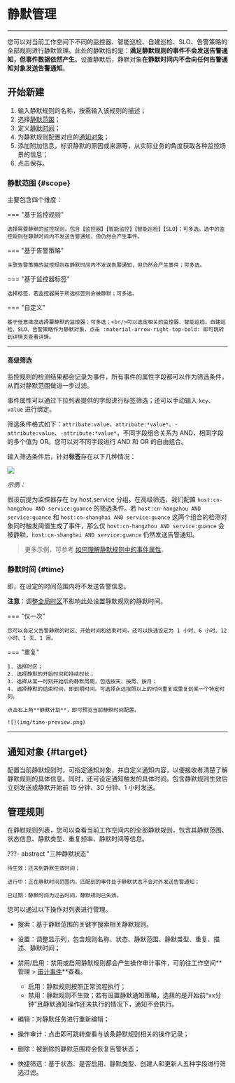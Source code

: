 # 静默管理
---

您可以对当前工作空间下不同的监控器、智能巡检、自建巡检、SLO、告警策略的全部规则进行静默管理。此处的静默指的是：**满足静默规则的事件不会发送告警通知，但事件数据依然产生**。设置静默后，静默对象**在静默时间内不会向任何告警通知对象发送告警通知**。


## 开始新建

1. 输入静默规则的名称，按需输入该规则的描述；
2. 选择[静默范围](#scope)；
3. 定义[静默时间](#time)；
4. 为静默规则配置对应的[通知对象](#target)；
5. 添加附加信息，标识静默的原因或来源等，从实际业务的角度获取各种监控场景的信息；
6. 点击保存。

### 静默范围 {#scope}

主要包含四个维度：

<div class="grid" markdown>

=== "基于监控规则"

    选择需要静默的监控规则，包含【监控器】【智能监控】【智能巡检】【SLO】；可多选。选中的监控规则在静默时间内不发送告警通知，但仍然会产生事件。      

=== "基于告警策略"

    关联告警策略的监控规则在静默时间内不发送告警通知，但仍然会产生事件；可多选。           

=== "基于监控器标签"

    选择标签，若监控器属于所选标签则会被静默；可多选。

=== "自定义"

    基于任意维度选择要静默的监控器；可多选；<br/>可以选定相关的监控器、智能巡检、自建巡检、SLO、告警策略作为静默对象，点击 :material-arrow-right-top-bold: 即可跳转到详情页查看详情。          

</div>

---

#### 高级筛选

监控规则的检测结果都会记录为事件，所有事件的属性字段都可以作为筛选条件，从而对静默范围做进一步过滤。

事件属性可以通过下拉列表提供的字段进行标签筛选；还可以手动输入 `key`、`value` 进行绑定。

筛选条件格式如下：`attribute:value`、`attribute:*value*`、`-attribute:value`、`-attribute:*value*`，不同字段组合关系为 AND，相同字段的多个值为 OR。您可以对不同字段进行 AND 和 OR 的自由组合。

输入筛选条件后，针对**标签**存在以下几种情况：

![](img/logic.png)

*示例：*

假设前提为监控器存在 by host,service 分组。在高级筛选，我们配置 `host:cn-hangzhou AND service:guance` 的筛选条件。若 `host:cn-hangzhou AND service:guance` 和 `host:cn-shanghai AND service:guance` 这两个组合的检测对象同时触发阈值生成了事件，那么仅 `host:cn-hangzhou AND service:guance` 会被静默，`host:cn-shanghai AND service:guance` 仍然发送告警通知。

> 更多示例，可参考 [如何理解静默规则中的事件属性](./faq.md)。


### 静默时间 {#time}


即，在设定的时间范围内将不发送告警信息。

**注意**：调整[全局时区](../management/index.md#zone)不影响此处设置静默规则的静默时间。

<div class="grid" markdown>

=== "仅一次"

    您可以自定义告警静默的时区、开始时间和结束时间，还可以快速设定为 1 小时、6 小时、12 小时、1 天、1 周。

=== "重复"

    1. 选择时区；
    2. 选择静默的开始时间和持续时长；
    3. 选择从某一时刻开始后的静默周期，包括按天、按周、按月；
    4. 选择静默的结束时间，即到期时间。可选择永远按照以上的时间重复或重复到某一个特定时刻。

    点击右上角**静默计划**，即可预览当前静默时间配置。

    ![](img/time-preview.png)

</div>

---
    
## 通知对象 {#target}


配置当前静默规则时，可指定通知对象，并自定义通知内容，以便接收者清楚了解静默规则的具体信息。同时，还可设定通知触发的具体时间。包含静默规则生效后立刻发送或静默开始前 15 分钟、30 分钟、1 小时发送。

## 管理规则

在静默规则列表，您可以查看当前工作空间内的全部静默规则，包含其静默范围、状态信息、静默类型、重复频率、静默时间等信息。

???- abstract "三种静默状态"

    待生效：还未到静默生效时间；

    进行中：正在静默时间范围内，匹配到的事件处于静默状态不会对外发送告警通知；

    已过期：静默时间为过去时间，静默规则已失效。

您可以通过以下操作对列表进行管理。

- 搜索：基于静默范围的关键字搜索相关静默规则。
- 设置：调整显示列，包含规则名称、状态、静默范围、静默类型、重复、描述、静默时间；    

- 禁用/启用：禁用或启用静默规则都会产生操作审计事件，可前往工作空间**管理 > [审计事件](../management/operation-audit.md)**查看。

    - 启用：静默规则按照正常流程执行；
    - 禁用：静默规则不生效；若有设置静默通知策略，选择的是开始前“xx分钟”且静默通知操作还未执行的情况下，通知不会执行。              

- 编辑：对静默任务进行重新编辑；                       

- 操作审计：点击即可跳转查看与该条静默规则相关的操作记录；
- 删除：被删除的静默范围将会恢复告警状态；

- 快捷筛选：基于状态、是否启用、静默类型、创建人和更新人五种字段进行筛选过滤。            



              




